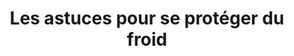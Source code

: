 ---
  template: 0
  type: "0"
  titre: "Les astuces pour se protéger du froid"
  titreMEA: "Les astuces pour se protéger du froid"
  surTitre: "Porte d’entrée : "
  tempsLecture: ""
  libelleType: "Texte"
  url: "/c/magazine/inspirations-tendances/porte-d-entree-protection-froid"
  thematiques: "Rénovation"
  piecesHabitation: "Extérieur"
  produits: "Porte"
  sujets: ""
  tags: ""
  visuelMea: 
    url: "/img/contrib/3297e75410a00ed8/201411447-min_vignette.jpg"
    alt: "porte d'entrée vignette"
  visuelDesktop: 
    url: "/img/contrib/3297e75410a00ecd/201411447-min_head.jpg"
    alt: "porte d'entrée head"
  visuelMobile: null
  title: "Les astuces pour se protéger du froid"
  permalink: "articles//c/magazine/inspirations-tendances/porte-d-entree-protection-froid"
  layout: "post"
  lang: "fr-fr"
---